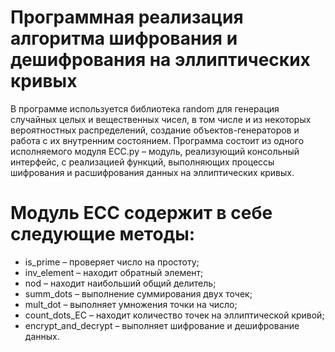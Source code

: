 # Программная реализация алгоритма шифрования и дешифрования на эллиптических кривых

  В программе используется библиотека random для генерация случайных целых и вещественных чисел, в том числе и из некоторых вероятностных распределений, создание объектов-генераторов и работа с их внутренним состоянием.
  Программа состоит из одного исполняемого модуля ECC.py – модуль, реализующий консольный интерфейс, с реализацией функций, выполняющих процессы шифрования и расшифрования данных на эллиптических кривых.
  
  Модуль ECC содержит в себе следующие методы:
===
-	is_prime – проверяет число на простоту;
-	inv_element – находит обратный элемент;
-	nod – находит наибольший общий делитель;
-	summ_dots – выполнение суммирования двух точек;
-	mult_dot – выполняет умножения точки на число;
-	count_dots_EC – находит количество точек на эллиптической кривой; 
-	encrypt_and_decrypt – выполняет шифрование и дешифрование данных.
